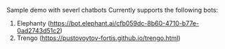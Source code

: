 Sample demo with severl chatbots
Currently supports the following bots:
1. Elephanty (https://bot.elephant.ai/cfb059dc-8b60-4710-b77e-0ad2743d51c2)
2. Trengo (https://pustovoytov-fortis.github.io/trengo.html)
